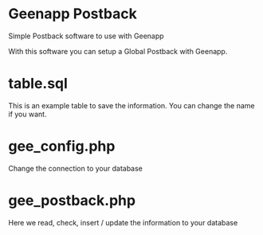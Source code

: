 # Geenapp Postback
Simple Postback software to use with Geenapp

With this software you can setup a Global Postback with Geenapp.

# table.sql

This is an example table to save the information. You can change the name if you want.

# gee_config.php

Change the connection to your database

# gee_postback.php

Here we read, check, insert / update the information to your database
